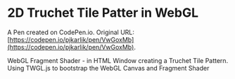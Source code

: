 # 2D Truchet Tile Patter in WebGL

A Pen created on CodePen.io. Original URL: [https://codepen.io/pjkarlik/pen/VwGoxMb](https://codepen.io/pjkarlik/pen/VwGoxMb).

WebGL Fragment Shader - in HTML Window creating a Truchet Tile Pattern. Using TWGL.js to bootstrap the WebGL Canvas and Fragment Shader